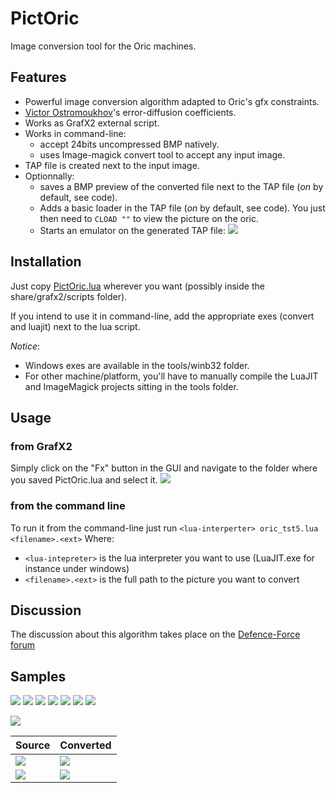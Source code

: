 # PictOric
Image conversion tool for the Oric machines.

## Features
* Powerful image conversion algorithm adapted to Oric's gfx constraints.
* [Victor Ostromoukhov](http://www-perso.iro.umontreal.ca/~ostrom/varcoeffED/SIGGRAPH01_varcoeffED.pdf)'s error-diffusion coefficients.
* Works as GrafX2 external script.
* Works in command-line:
	* accept 24bits uncompressed BMP natively.
	* uses Image-magick convert tool to accept any input image.
* TAP file is created next to the input image.
* Optionnally:
	* saves a BMP preview of the converted file next to the TAP file (*on* by default, see code).
	* Adds a basic loader in the TAP file (*on* by default, see code). You just then need to `CLOAD ""` to view the picture on the oric.
	* Starts an emulator on the generated TAP file:
	  <img src="http://forum.defence-force.org/download/file.php?id=1672&t=1">

## Installation

Just copy [PictOric.lua](PictOric.lua) wherever you want (possibly inside the share/grafx2/scripts folder). 

If you intend to use it in command-line, add the appropriate exes (convert and luajit) next to the lua script. 

*Notice*: 
* Windows exes are available in the tools/winb32 folder. 
* For other machine/platform, you'll have to manually compile the LuaJIT and ImageMagick projects sitting in the tools folder.

## Usage 

### from GrafX2
Simply click on the "Fx" button in the GUI and navigate to the folder where you saved PictOric.lua and select it.
<img src="http://forum.defence-force.org/download/file.php?id=1727&t=1">

### from the command line
To run it from the command-line just run
```<lua-interperter> oric_tst5.lua <filename>.<ext>```
Where:
* `<lua-intepreter>` is the lua interpreter you want to use (LuaJIT.exe for instance under windows)
* `<filename>.<ext>` is the full path to the picture you want to convert
	
## Discussion
The discussion about this algorithm takes place on the [Defence-Force forum](http://forum.defence-force.org/viewtopic.php?p=20025#p20025)

## Samples
<img src="http://forum.defence-force.org/download/file.php?id=1700"> <img src="http://forum.defence-force.org/download/file.php?id=1719">
<img src="http://forum.defence-force.org/download/file.php?id=1698"> <img src="http://forum.defence-force.org/download/file.php?id=1718">
<img src="http://forum.defence-force.org/download/file.php?id=1717"> <img src="http://forum.defence-force.org/download/file.php?id=1763">
<img src="http://forum.defence-force.org/download/file.php?id=1762"> 

<img src="http://forum.defence-force.org/download/file.php?id=1840">

Source | Converted
---|----
<img src="http://forum.defence-force.org/download/file.php?id=1663&t=1"> | <img src="http://forum.defence-force.org/download/file.php?id=1660">
<img src="http://forum.defence-force.org/download/file.php?id=1678"> | <img src="http://forum.defence-force.org/download/file.php?id=1680">

